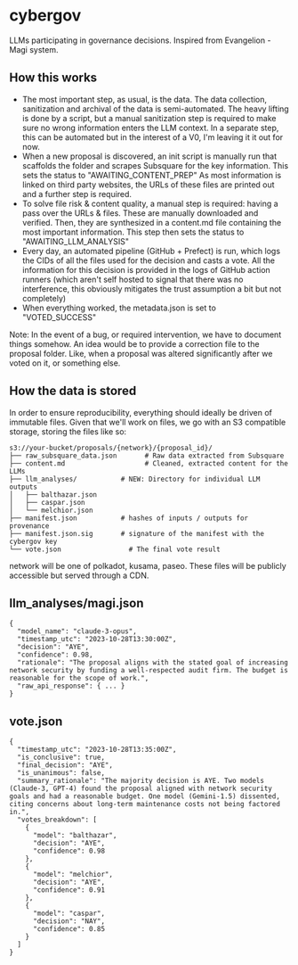 # cybergov

LLMs participating in governance decisions. Inspired from Evangelion - Magi system. 


## How this works

- The most important step, as usual, is the data. The data collection, sanitization and archival of the data is semi-automated. The heavy lifting is done by a script, but a manual sanitization step is required to make sure no wrong information enters the LLM context. In a separate step, this can be automated but in the interest of a V0, I'm leaving it it out for now.
- When a new proposal is discovered, an init script is manually run that scaffolds the folder and scrapes Subsquare for the key information. This sets the status to "AWAITING_CONTENT_PREP" As most information is linked on third party websites, the URLs of these files are printed out and a further step is required. 
- To solve file risk & content quality, a manual step is required: having a pass over the URLs & files. These are manually downloaded and verified. Then, they are synthesized in a content.md file containing the most important information. This step then sets the status to "AWAITING_LLM_ANALYSIS"
- Every day, an automated pipeline (GitHub + Prefect) is run, which logs the CIDs of all the files used for the decision and casts a vote. All the information for this decision is provided in the logs of GitHub action runners (which aren't self hosted to signal that there was no interference, this obviously mitigates the trust assumption a bit but not completely)
- When everything worked, the metadata.json is set to "VOTED_SUCCESS"

Note: In the event of a bug, or required intervention, we have to document things somehow. An idea would be to provide a correction file to the proposal folder. Like, when a proposal was altered significantly after we voted on it, or something else.



## How the data is stored

In order to ensure reproducibility, everything should ideally be driven of immutable files. Given that we'll work on files, we go with an S3 compatible storage, storing the files like so:

```
s3://your-bucket/proposals/{network}/{proposal_id}/
├── raw_subsquare_data.json		  # Raw data extracted from Subsquare
├── content.md 				      # Cleaned, extracted content for the LLMs
├── llm_analyses/           # NEW: Directory for individual LLM outputs
│   ├── balthazar.json
│   ├── caspar.json
│   └── melchior.json
├── manifest.json           # hashes of inputs / outputs for provenance
├── manifest.json.sig       # signature of the manifest with the cybergov key
└── vote.json 		          # The final vote result
```

network will be one of polkadot, kusama, paseo. These files will be publicly accessible but served through a CDN. 


## llm_analyses/magi.json

```
{
  "model_name": "claude-3-opus",
  "timestamp_utc": "2023-10-28T13:30:00Z",
  "decision": "AYE",
  "confidence": 0.98,
  "rationale": "The proposal aligns with the stated goal of increasing network security by funding a well-respected audit firm. The budget is reasonable for the scope of work.",
  "raw_api_response": { ... } 
}
```

## vote.json

```
{
  "timestamp_utc": "2023-10-28T13:35:00Z",
  "is_conclusive": true, 
  "final_decision": "AYE",
  "is_unanimous": false,
  "summary_rationale": "The majority decision is AYE. Two models (Claude-3, GPT-4) found the proposal aligned with network security goals and had a reasonable budget. One model (Gemini-1.5) dissented, citing concerns about long-term maintenance costs not being factored in.",
  "votes_breakdown": [
    {
      "model": "balthazar",
      "decision": "AYE",
      "confidence": 0.98
    },
    {
      "model": "melchior",
      "decision": "AYE",
      "confidence": 0.91
    },
    {
      "model": "caspar",
      "decision": "NAY",
      "confidence": 0.85
    }
  ]
}
```
